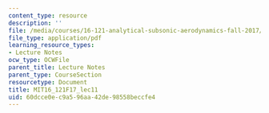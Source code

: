 ```yaml
---
content_type: resource
description: ''
file: /media/courses/16-121-analytical-subsonic-aerodynamics-fall-2017/60dcce0ec9a596aa42de98558beccfe4_MIT16_121F17_lec11.pdf
file_type: application/pdf
learning_resource_types:
- Lecture Notes
ocw_type: OCWFile
parent_title: Lecture Notes
parent_type: CourseSection
resourcetype: Document
title: MIT16_121F17_lec11
uid: 60dcce0e-c9a5-96aa-42de-98558beccfe4
---
```

